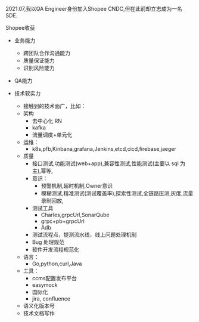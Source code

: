 2021.07,我以QA Engineer身份加入Shopee CNDC,但在此前却立志成为一名 SDE.

Shopee收获

- 业务能力
  - 跨团队合作沟通能力
  - 质量保证能力
  - 识别风险能力

- QA能力

- 技术软实力
  - 接触到的技术面广，比如：
  - 架构
    - 去中心化 RN
    - kafka
    - 流量调度+单元化
  - 运维：
    - k8s,pfb,Kinbana,grafana,Jenkins,etcd,cicd,firebase,jaeger
  - 质量
    - 接口测试,功能测试(web+app),兼容性测试,性能测试(主要以 sql 为主),幂等,
    - 意识：
      - 预警机制,超时机制,Owner意识
      - 模糊测试,精准测试(测试覆盖率),探索性测试,全链路压测,灰度,流量录制回放,
    - 测试工具
      - Charles,grpcUrl,SonarQube
      - grpc+pb+grpcUrl
      - Adb
    - 测试流程点，提测流水线，线上问题处理机制
    - Bug 处理规范
    - 软件开发流程规范化
  - 语言：
    - Go,python,curl,Java
  - 工具：
    - ccms配置发布平台
    - easymock
    - 国际化
    - jira, confluence
  - 语义化版本号
  - 技术文档写作